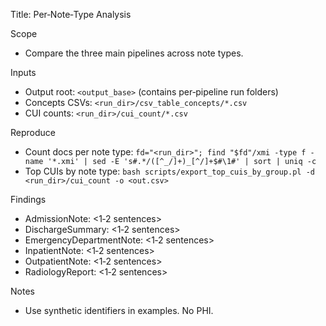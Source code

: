Title: Per‑Note‑Type Analysis

Scope
- Compare the three main pipelines across note types.

Inputs
- Output root: `<output_base>` (contains per‑pipeline run folders)
- Concepts CSVs: `<run_dir>/csv_table_concepts/*.csv`
- CUI counts: `<run_dir>/cui_count/*.csv`

Reproduce
- Count docs per note type:
  `fd="<run_dir>"; find "$fd"/xmi -type f -name '*.xmi' | sed -E 's#.*/([^_/]+)_[^/]+$#\1#' | sort | uniq -c`
- Top CUIs by note type:
  `bash scripts/export_top_cuis_by_group.pl -d <run_dir>/cui_count -o <out.csv>`

Findings
- AdmissionNote: <1‑2 sentences>
- DischargeSummary: <1‑2 sentences>
- EmergencyDepartmentNote: <1‑2 sentences>
- InpatientNote: <1‑2 sentences>
- OutpatientNote: <1‑2 sentences>
- RadiologyReport: <1‑2 sentences>

Notes
- Use synthetic identifiers in examples. No PHI.

